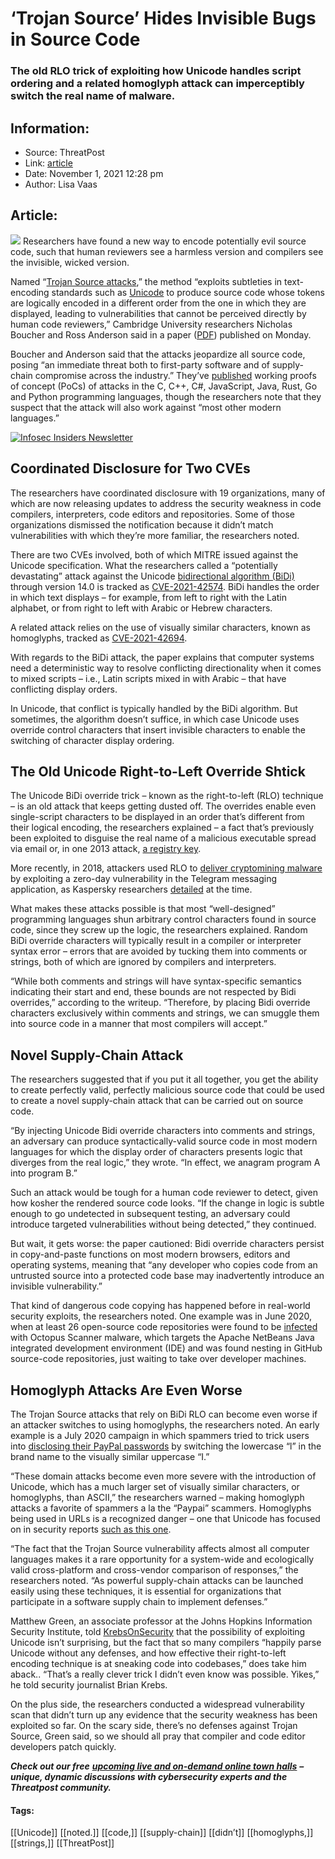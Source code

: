 # ‘Trojan Source’ Hides Invisible Bugs in Source Code
### The old RLO trick of exploiting how Unicode handles script ordering and a related homoglyph attack can imperceptibly switch the real name of malware.

## Information:
+ Source: ThreatPost
+ Link: [article](https://kasperskycontenthub.com/threatpost-global/?p=175891)
+ Date: November 1, 2021  12:28 pm
+ Author: Lisa Vaas


## Article:
![](https://media.threatpost.com/wp-content/uploads/sites/103/2021/11/01122223/code_image-e1635783756646.jpg)
Researchers have found a new way to encode potentially evil source code, such that human reviewers see a harmless version and compilers see the invisible, wicked version.


Named “[Trojan Source attacks](https://www.trojansource.codes/),” the method “exploits subtleties in text-encoding standards such as [Unicode](https://home.unicode.org/) to produce source code whose tokens are logically encoded in a different order from the one in which they are displayed, leading to vulnerabilities that cannot be perceived directly by human code reviewers,” Cambridge University researchers Nicholas Boucher and Ross Anderson said in a paper ([PDF](https://trojansource.codes/trojan-source.pdf)) published on Monday.


Boucher and Anderson said that the attacks jeopardize all source code, posing “an immediate threat both to first-party software and of supply-chain compromise across the industry.” They’ve [published](https://github.com/nickboucher/trojan-source) working proofs of concept (PoCs) of attacks in the C, C++, C#, JavaScript, Java, Rust, Go and Python programming languages, though the researchers note that they suspect that the attack will also work against “most other modern languages.”


[![Infosec Insiders Newsletter](https://media.threatpost.com/wp-content/uploads/sites/103/2021/07/10165815/infosec_insiders_in_article_promo.png)](https://threatpost.com/infosec-insider-subscription-page/?utm_source=ART&utm_medium=ART&utm_campaign=InfosecInsiders_Newsletter_Promo/)


Coordinated Disclosure for Two CVEs
-----------------------------------


The researchers have coordinated disclosure with 19 organizations, many of which are now releasing updates to address the security weakness in code compilers, interpreters, code editors and repositories. Some of those organizations dismissed the notification because it didn’t match vulnerabilities with which they’re more familiar, the researchers noted.


There are two CVEs involved, both of which MITRE issued against the Unicode specification. What the researchers called a “potentially devastating” attack against the Unicode [bidirectional algorithm (BiDi)](https://www.w3.org/International/articles/inline-bidi-markup/uba-basics) through version 14.0 is tracked as [CVE-2021-42574](https://cve.mitre.org/cgi-bin/cvename.cgi?name=CVE-2021-42574). BiDi handles the order in which text displays – for example, from left to right with the Latin alphabet, or from right to left with Arabic or Hebrew characters.


A related attack relies on the use of visually similar characters, known as homoglyphs, tracked as [CVE-2021-42694](https://cve.mitre.org/cgi-bin/cvename.cgi?name=CVE-2021-42694).


With regards to the BiDi attack, the paper explains that computer systems need a deterministic way to resolve conflicting directionality when it comes to mixed scripts – i.e., Latin scripts mixed in with Arabic – that have conflicting display orders.


In Unicode, that conflict is typically handled by the BiDi algorithm. But sometimes, the algorithm doesn’t suffice, in which case Unicode uses override control characters that insert invisible characters to enable the switching of character display ordering.


The Old Unicode Right-to-Left Override Shtick
---------------------------------------------


The Unicode BiDi override trick – known as the right-to-left (RLO) technique – is an old attack that keeps getting dusted off. The overrides enable even single-script characters to be displayed in an order that’s different from their logical encoding, the researchers explained – a fact that’s previously been exploited to disguise the real name of a malicious executable spread via email or, in one 2013 attack, [a registry key](https://threatpost.com/sirefef-malware-found-using-unicode-right-to-left-override-technique/102033/).


More recently, in 2018, attackers used RLO to [deliver cryptomining malware](https://threatpost.com/venerable-unicode-technique-used-to-deliver-cryptomining-malware-through-telegram/129929/) by exploiting a zero-day vulnerability in the Telegram messaging application, as Kaspersky researchers [detailed](https://securelist.com/zero-day-vulnerability-in-telegram/83800/) at the time.


What makes these attacks possible is that most “well-designed” programming languages shun arbitrary control characters found in source code, since they screw up the logic, the researchers explained. Random BiDi override characters will typically result in a compiler or interpreter syntax error – errors that are avoided by tucking them into comments or strings, both of which are ignored by compilers and interpreters.


“While both comments and strings will have syntax-specific semantics indicating their start and end, these bounds are not respected by Bidi overrides,” according to the writeup. “Therefore, by placing Bidi override characters exclusively within comments and strings, we can smuggle them into source code in a manner that most compilers will accept.”


Novel Supply-Chain Attack
-------------------------


The researchers suggested that if you put it all together, you get the ability to create perfectly valid, perfectly malicious source code that could be used to create a novel supply-chain attack that can be carried out on source code.


“By injecting Unicode Bidi override characters into comments and strings, an adversary can produce syntactically-valid source code in most modern languages for which the display order of characters presents logic that diverges from the real logic,” they wrote. “In effect, we anagram program A into program B.”


Such an attack would be tough for a human code reviewer to detect, given how kosher the rendered source code looks. “If the change in logic is subtle enough to go undetected in subsequent testing, an adversary could introduce targeted vulnerabilities without being detected,” they continued.


But wait, it gets worse: the paper cautioned: Bidi override characters persist in copy-and-paste functions on most modern browsers, editors and operating systems, meaning that “any developer who copies code from an untrusted source into a protected code base may inadvertently introduce an invisible vulnerability.”


That kind of dangerous code copying has happened before in real-world security exploits, the researchers noted. One example was in June 2020, when at least 26 open-source code repositories were found to be [infected](https://threatpost.com/octopus-scanner-tentacles-github-repositories/156204/) with Octopus Scanner malware, which targets the Apache NetBeans Java integrated development environment (IDE) and was found nesting in GitHub source-code repositories, just waiting to take over developer machines.


Homoglyph Attacks Are Even Worse
--------------------------------


The Trojan Source attacks that rely on BiDi RLO can become even worse if an attacker switches to using homoglyphs, the researchers noted. An early example is a July 2020 campaign in which spammers tried to trick users into [disclosing their PayPal passwords](https://www.zdnet.com/article/paypal-alert-beware-the-paypai-scam-5000109103/) by switching the lowercase “l” in the brand name to the visually similar uppercase “I.”


“These domain attacks become even more severe with the introduction of Unicode, which has a much larger set of visually similar characters, or homoglyphs, than ASCII,” the researchers warned – making homoglyph attacks a favorite of spammers a la the “Paypai” scammers. Homoglyphs being used in URLs is a recognized danger – one that Unicode has focused on in security reports [such as this one](https://www.unicode.org/reports/tr36/tr36-15.html).


“The fact that the Trojan Source vulnerability affects almost all computer languages makes it a rare opportunity for a system-wide and ecologically valid cross-platform and cross-vendor comparison of responses,” the researchers noted. “As powerful supply-chain attacks can be launched easily using these techniques, it is essential for organizations that participate in a software supply chain to implement defenses.”


Matthew Green, an associate professor at the Johns Hopkins Information Security Institute, told [KrebsOnSecurity](https://krebsonsecurity.com/2021/11/trojan-source-bug-threatens-the-security-of-all-code/) that the possibility of exploiting Unicode isn’t surprising, but the fact that so many compilers “happily parse Unicode without any defenses, and how effective their right-to-left encoding technique is at sneaking code into codebases,” does take him aback.. “That’s a really clever trick I didn’t even know was possible. Yikes,” he told security journalist Brian Krebs.


On the plus side, the researchers conducted a widespread vulnerability scan that didn’t turn up any evidence that the security weakness has been exploited so far. On the scary side, there’s no defenses against Trojan Source, Green said, so we should all pray that compiler and code editor developers patch quickly.


***Check out our free*** [***upcoming live and on-demand online town halls***](https://threatpost.com/category/webinars/) ***– unique, dynamic discussions with cybersecurity experts and the Threatpost community.***




#### Tags:
[[Unicode]] [[noted.]] [[code,]] [[supply-chain]] [[didn’t]] [[homoglyphs,]] [[strings,]] [[ThreatPost]]
